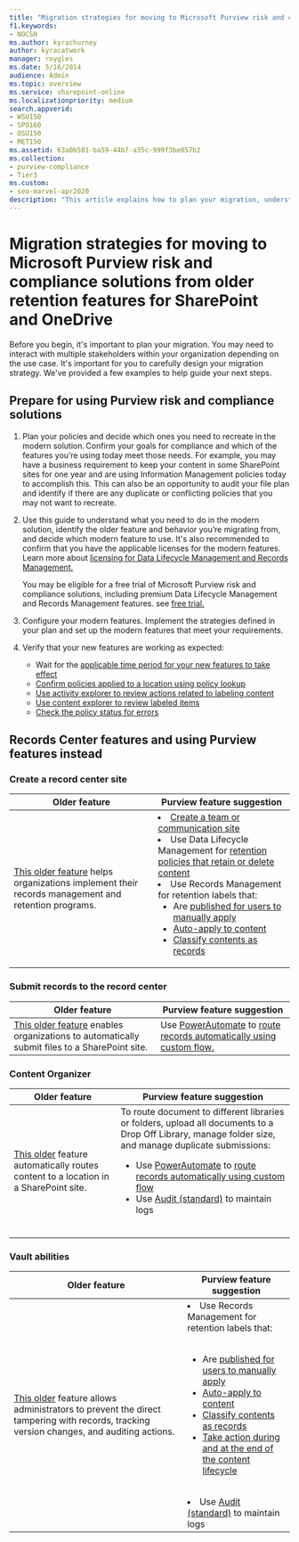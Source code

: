 ```yaml
---
title: "Migration strategies for moving to Microsoft Purview risk and compliance solutions from older retention features for SharePoint and OneDrive"
f1.keywords:
- NOCSH
ms.author: kyrachurney
author: kyracatwork
manager: roygles
ms.date: 5/16/2014
audience: Admin
ms.topic: overview
ms.service: sharepoint-online
ms.localizationpriority: medium
search.appverid:
- WSU150
- SPO160
- OSU150
- MET150
ms.assetid: 63a0b501-ba59-44b7-a35c-999f3be057b2
ms.collection:
- purview-compliance
- Tier3
ms.custom:
- seo-marvel-apr2020
description: "This article explains how to plan your migration, understand the modern solution, and decide which modern solution to use."
---
```


# Migration strategies for moving to Microsoft Purview risk and compliance solutions from older retention features for SharePoint and OneDrive 

Before you begin, it's important to plan your migration. You may need to interact with multiple stakeholders within your organization depending on the use case. It's important for you to carefully design your migration strategy. We've provided a few examples to help guide your next steps.

## Prepare for using Purview risk and compliance solutions 

1. Plan your policies and decide which ones you need to recreate in the modern solution. Confirm your goals for compliance and which of the features you’re using today meet those needs. For example, you may have a business requirement to keep your content in some SharePoint sites for one year and are using Information Management policies today to accomplish this. This can also be an opportunity to audit your file plan and identify if there are any duplicate or conflicting policies that you may not want to recreate. 

1. Use this guide to understand what you need to do in the modern solution, identify the older feature and behavior you’re migrating from, and decide which modern feature to use. It's also recommended to confirm that you have the applicable licenses for the modern features. Learn more about [licensing for Data Lifecycle Management and Records Management.](/office365/servicedescriptions/microsoft-365-service-descriptions/microsoft-365-tenantlevel-services-licensing-guidance/microsoft-365-security-compliance-licensing-guidance)

    You may be eligible for a free trial of Microsoft Purview risk and compliance solutions, including premium Data Lifecycle Management and Records Management features. see [free trial.](/purview/compliance-easy-trials) 

1. Configure your modern features. Implement the strategies defined in your plan and set up the modern features that meet your requirements. 

1. Verify that your new features are working as expected: 

    - Wait for the [applicable time period for your new features to take effect](/purview/retention?tabs=table-overriden) 
    - [Confirm policies applied to a location using policy lookup](/purview/retention?tabs=table-overriden) 
    - [Use activity explorer to review actions related to labeling content](/purview/data-classification-activity-explorer)  
    - [Use content explorer to review labeled items](/purview/data-classification-content-explorer) 
    - [Check the policy status for errors](/microsoft-365/troubleshoot/retention/identify-errors-in-retention-and-retention-label-policies)
    
## Records Center features and using Purview features instead 

### Create a record center site 


|Older feature  |Purview feature suggestion  |
|---------|---------|
|[This older feature](https://support.microsoft.com/en-us/office/create-a-records-center-6bf1488b-62a8-486c-90dd-54b6bcce4b3a#:~:text=You%20need%20to%20take%20the%20following%20steps%20to,on%20the%20Records%20Center%20site.%20...%20See%20More.) helps organizations implement their records management and retention programs.    | <li> [Create a team or communication site](https://support.microsoft.com/en-us/office/create-a-team-or-communication-site-551e190a-8fbe-47ae-a88a-798b443c46b1)  <li> Use Data Lifecycle Management for [retention policies that retain or delete content](/purview/create-retention-policies?tabs=teams-retention)  <li> Use Records Management for retention labels that: <br><ul><li>Are [published for users to manually apply](/purview/create-apply-retention-labels?tabs=manual-outlook%2Cdefault-label-for-sharepoint)</li></li><li>[Auto-apply to content](/purview/apply-retention-labels-automatically)</li><li>[Classify contents as records](/purview/declare-records)</li>  |

### Submit records to the record center 


|Older feature   |Purview feature suggestion   |
|---------|---------|
|[This older feature](https://support.microsoft.com/en-us/office/introduction-to-the-records-center-bae6ca5a-7b19-40e0-b433-e3613a747c2c) enables organizations to automatically submit files to a SharePoint site.     | Use [PowerAutomate](/power-automate/getting-started) to [route records automatically using custom flow.](/dynamics365/customer-service/routing-trigger-automatic)        |
 
### Content Organizer 

|Older feature   |Purview feature suggestion   |
|---------|---------|
|[This older](https://support.microsoft.com/en-us/office/configure-the-content-organizer-to-route-documents-b0875658-69bc-4f48-addb-e3c5f01f2d9a) feature automatically routes content to a location in a SharePoint site.     |To route document to different libraries or folders, upload all documents to a Drop Off Library, manage folder size, and manage duplicate submissions:<br><ul> <li> Use [PowerAutomate](/power-automate/getting-started) to [route records automatically using custom flow](/dynamics365/customer-service/routing-trigger-automatic)</li><li>Use [Audit (standard)](/purview/audit-solutions-overview?view=o365-worldwide&preserve-view=true) to maintain logs</li><br></ul>       |

### Vault abilities

|Older feature  |Purview feature suggestion  |
|---------|---------|
|[This older](https://support.microsoft.com/en-us/office/introduction-to-the-records-center-bae6ca5a-7b19-40e0-b433-e3613a747c2c) feature allows administrators to prevent the direct tampering with records, tracking version changes, and auditing actions.     |<li>Use Records Management for retention labels that:</li><br><ul><li>Are [published for users to manually apply](/purview/create-apply-retention-labels?tabs=manual-outlook%2Cdefault-label-for-sharepoint)</li><li>[Auto-apply to content](/purview/apply-retention-labels-automatically)</li><li>[Classify contents as records](/purview/declare-records)</li><li>[Take action during and at the end of the content lifecycle](/purview/file-plan-manager)</li><br></ul><li>Use [Audit (standard)](/purview/audit-solutions-overview?view=o365-worldwide&preserve-view=true) to maintain logs</li>          |
